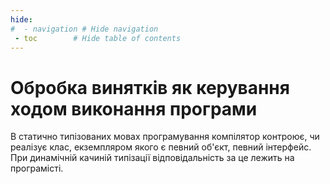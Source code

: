 ```yaml
---
hide:
#  - navigation # Hide navigation
 - toc        # Hide table of contents
---
```


# Обробка винятків як керування ходом виконання програми

В статично типізованих мовах програмування компілятор контроює, 
чи реалізує клас, 
екземпляром якого є певний об'єкт, 
певний інтерфейс. 
При динамічній качиній типізації відповідальність за це лежить на програмісті. 

<!-- Як же можна з'ясувати, 
чи реалізує якийсь клас певний інтерфейс (наприклад, метод)? 
Існує два протилежних підходи до реалізації таких перевірок. 

Перший полягає у тому, що ми маємо можливість дійсно перевірити, 
чи реалізує клас певний інтерфейс, 
тобто чи має він певний атрибут. 
Зробити це можна за допомогою функції: 

	hasattr(object, name)
	
Функція повертає `True` якщо `object` має атрибут з ідентифікатором `name` і `False` в інших випадках.

Отже перевірка наявності інтерфейса і подальше його використання можуть виглядати так:

```python
p = Person('John Doe')
if hasattr(p, show_info):
	p.show_info()
else:
	print('No information')
```		

Інший спосіб полягає у тому, 
що ми не перевіряємо наявність певного інтерфейса, 
а одразу ж пробуємо його використовувати. 
Якщо інтерфейс не реалізовано, 
то, звісна річ, виникне виняткова ситуація. 
Але ми можемо перехопити виняток і обробити його так як нам потрібно! 

Повертаючись до попереднього прикладу: 

```python
p = Person('John Doe')
try:
	p.show_info()
except AttributeError:
	print('No information')
```		

Отже ми маємо два різних підходи (стилі) написання коду, вони навіть мають свої назви: 

* Look Before You Leap (LBYL, "Не спитавши броду не лізь у воду"). Стиль, який характеризується наявністю багатьох перевірок і умовних операторів. В контексті качиної типізації може означати перевірку наявності необхідних атрибутів за допомогою функції `hasattr`.
* Easier to Ask for Forgiveness than Permission (EAFP, "простіше попросити вибачення, ніж
дозволу").  Стиль, який характеризується наявністю блоків `try/except`. В контексті качиної
типізації — написання кода виходячи з припущення, що певний об'єкт реалізує необхідний інтерфейс, і обробка винятка `AttributeError` в іншому випадку.

`LBYL` і `EAFP` — це доволі загальні стилі написання кода на динамічних мовах програмування, 
які стосуються не тільки качиної типізації. Наприклад: 

* перевірка існування ключа у словнику (LBYL) або обробка винятка `KeyError` (EAFP)
* перевірка існування файла (LBYL) або обробка винятка `IOError` (EAFP)

Давайте напишемо рішення однієї і тої ж задачі використовуючи обидва стилі.

Задача: попросити користувача ввести два цілих числа, 
кожне окремо, 
і вивести результат ділення першого на друге. 
Користувач робить ввод даних поки введені дані не будуть коректними, 
тобто користувач має ввести саме цілі числа, 
крім того друге з них не повинно дорівнювати 0. 

Спочатку напишемо "звичайним" для нас на даний момент способом:

	:::python
	while True:
		s = input('Enter first integer: ')
		if s.strip().isdigit():
			n1 = int(s)
			break
		else:
			print('Not integer number!')
	while True:
		s = input('Enter second integer: ')
		if s.strip().isdigit():
			n2 = int(s)
			if n2 != 0:
				break
			else:
				print('Can not divide by zero!')
		else:
			print('Not integer number!')
	print(n1/n2)
	
Зауважте, що цей код ще зовсім не досконалий: 
ми, наприклад, не враховуємо, 
що користувач може вводити від'ємні цілі числа, 
для цього нам треба обробляти можливий знак мінус. 
Спробуйте зробити це самостійно і оцінити код який отримаєте. 

А тепер давайте вирішимо цю ж саму задачу дещо іншим способом:

	:::python
	while True:
		try:
			n1 = int(input('Enter first integer: '))
			break
		except ValueError:
			print('Not a valid number!')
		
	while True:
		try:
			n2 = int(input('Enter second integer: '))
			print(n1/n2)
			break
		except ValueError:
			print('Not a valid number!')
		except ZeroDivisionError:
			print('Can not divide by zero!')

Тут ми не робимо ніяких перевірок даних, 
які ввів користувач. 
Ми просто перетворюємо символьний рядок на ціле число, 
і якщо нам це не вдалося, 
то робимо висновок, 
що введені користувачем дані не є цілим числом. 
Тепер ми можемо вводити і від'ємні цілі числа, і усе працюватиме як слід! 

І, наприклад, якщо ми захочемо, 
щоб користувач мав змогу вводити не тільки цілі числа, 
а й дійсні, 
ми просто будемо перетворювати введені користувачем дані до типа `float`. 
Уявіть (а краще спробуйте реалізувати) 
перевірку введених даних на відповідність дійсним числам без використання обробки винятків 
і оцініть складність і читабельність такого кода. 

Аналогічно відбувається і перевірка — чи є друге введене користувачем число нулем.

Порівняйте другий варіант з першим по читабельності кода.

## `LBYL` vs `EAFP`

В Python деколи надають перевагу другому стилю — EAFP. 

* код простіше читається дякуючи відсутності зайвих перевірок;
* винятки в Python працюють відносно швидко;
* позбавляємось ризику виникнення стану перегонів у багатопоточних середовищах, що деколи 
трапляється при використанні підхода LBYL.

Однак користуватись винятками і їх обробкою для керуванням ходу виконання програми треба обережно 
і вдумливо, якщо це дійсно є виправданим. 
Необережне і невміле використання цього методу може призвести до серйозних помилок в реалізації алгоритму 
які, зазвичай, ще й важко виявити. 
Не зловживайте `EAFP` і по можливості уникайте.  -->
